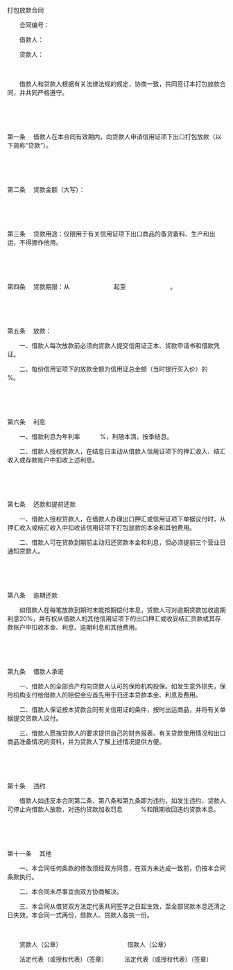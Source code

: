 



打包放款合同



 

　　合同编号：

　　借款人：

　　贷款人：　　

　　

　　借款人和贷款人根据有关法律法规的规定，协商一致，共同签订本打包放款合同，并共同严格遵守。

　　

　　

第一条
　借款人在本合同有效期内，向贷款人申请信用证项下出口打包放款（以下简称“贷款”）。

　　

　　

第二条
　贷款金额（大写）：　　　　　　　 

　　

　　

第三条
　贷款用途：仅限用于有关信用证项下出口商品的备货备料、生产和出运，不得挪作他用。 

　　

　　

第四条
　贷款期限：从　　　　　　　 起至　　　　　　　 。

　　

　　

第五条
　放款：

　　一、借款人每次放款前必须向贷款人提交信用证正本、贷款申请书和借款凭证。

　　二、每份信用证项下的放款金额为信用证总金额（当时银行买入价）的　　　%。

　　

　　

第六条
　利息

　　一、借款利息为年利率　　　 %，利随本清，按季结息。

　　二、借款人授权贷款人，在结息日主动从借款人信用证项下的押汇收入、结汇收入或存款账户中扣收上述利息。

　　

　　

第七条
　还款和提前还款

　　一、借款人授权贷款人，在借款人办理出口押汇或信用证项下单据议付时，从押汇收入或结汇收入中扣收该信用证项下打包放款的本金和其他费用。

　　二、借款人可在贷款到期前主动归还贷款本金和利息，但必须提前三个营业日通知贷款人。

　　

　　

第八条
　逾期还款

　　如借款人在每笔放款到期时未能按期偿付本息，贷款人可对逾期贷款加收逾期利息20%，并有权从借款人的其他信用证项下的出口押汇或收妥结汇货款或其存款账户中扣收本金、利息、逾期利息和其他费用。

　　

　　

第九条
　借款人承诺 

　　一、借款人的全部资产均向贷款人认可的保险机构投保。如发生意外损失，保险机构支付给借款人的赔偿金应首先用于归还本贷款本金、利息及费用。

　　二、借款人保证按本贷款合同有关信用证的条件，按时出运商品，并将有关单据提交贷款人议付。

　　三、借款人愿按贷款人的要求提供自己的财务报表、有关贷款使用情况和出口商品准备情况的资料，并为贷款人了解上述情况提供方便。

　　

　　

第十条
　违约

　　借款人如违反本合同第二条、第八条和第九条即为违约，如发生违约，贷款人可停止向借款人放款，对违约贷款加收罚息　　　%和限期收回违约贷款本息。

　　

　　

第十一条
　其他

　　一、本合同任何条款的修改须经双方同意，在双方未达成一致前，仍按本合同条款执行。

　　二、本合同未尽事宜由双方协商解决。

　　三、本合同从借贷双方法定代表共同签字之日起生效，至全部贷款本息还清之日失效。本合同一式两份，借款人、贷款人各执一份。 　　

　　

　　贷款人（公章）　　　　　　　　　　　 借款人（公章）

　　法定代表（或授权代表）（签章）　　　 法定代表（或授权代表）（签章）

　　